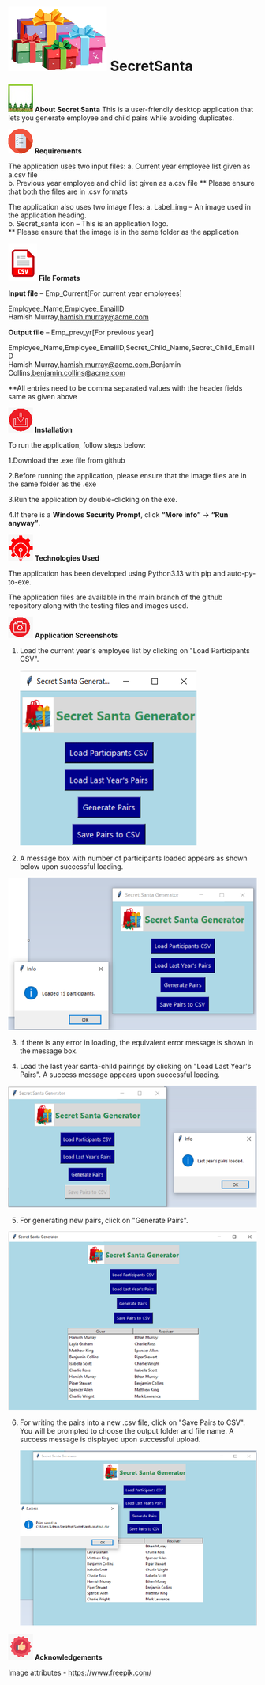 # ![Icon](Assets/Images/SecretSanta_icon.png) SecretSanta   
![Icon](Assets/Images/About_icon.jpg) **About Secret Santa**
This is a user-friendly desktop application that lets you generate employee and child pairs while avoiding duplicates. 

![Icon](Assets/Images/Requirements_icon.png) **Requirements**

The application uses two input files: 
  a. Current year employee list given as a.csv file  
  b. Previous year employee and child list given as a.csv file 
  ** Please ensure that both the files are in .csv formats 

The application also uses two image files: 
  a. Label_img – An image used in the application heading.  
  b. Secret_santa icon – This is an application logo.  
  ** Please ensure that the image is in the same folder as the application  

![Icon](Assets/Images/File_formats_icon.png) **File Formats**

**Input file** – Emp_Current[For current year employees] 

Employee_Name,Employee_EmailID  
Hamish Murray,hamish.murray@acme.com 

**Output file** – Emp_prev_yr[For previous year] 

Employee_Name,Employee_EmailID,Secret_Child_Name,Secret_Child_EmailID  
Hamish Murray,hamish.murray@acme.com,Benjamin Collins,benjamin.collins@acme.com 

**All entries need to be comma separated values with the header fields same as given above 

![Icon](Assets/Images/Installation_icon.png) **Installation** 

To run the application, follow steps below: 

1.Download the .exe file from github 

2.Before running the application, please ensure that the image files are in the same folder as the .exe 

3.Run the application by double-clicking on the exe.
   
4.If there is a **Windows Security Prompt**, click **“More info”** → **“Run anyway”**. 

![Icon](Assets/Images/Technology_icon.png) **Technologies Used** 

The application has been developed using Python3.13 with pip and auto-py-to-exe.  

The application files are available in the main branch of the github repository along with the testing files and images used. 

![Icon](Assets/Images/Screenshot.png) **Application Screenshots** 

1. Load the current year's employee list by clicking on "Load Participants CSV".

   ![Icon](Assets/Images/App_SS_1.png)

2. A message box with number of participants loaded appears as shown below upon successful loading.

  ![Icon](Assets/Images/App_SS_2.png)
  
3. If there is any error in loading, the equivalent error message is shown in the message box.

4. Load the last year santa-child pairings by clicking on "Load Last Year's Pairs". A success message appears upon successful loading.

  ![Icon](Assets/Images/App_SS_3.png) 
   
5. For generating new pairs, click on "Generate Pairs".

  ![Icon](Assets/Images/App_SS_4.png) 

6. For writing the pairs into a new .csv file, click on "Save Pairs to CSV". You will be prompted to choose the output folder and file name. A success message is displayed upon successful upload.

   ![Icon](Assets/Images/App_SS_5.png)

![Icon](Assets/Images/Acknowledgements_icon.png) **Acknowledgements**

Image attributes - https://www.freepik.com/ 

